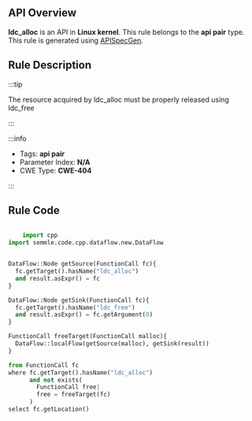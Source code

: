 ---
---


## API Overview
**ldc_alloc** is an API in **Linux kernel**. This rule belongs to the **api pair** type. This rule is generated using [APISpecGen](../../tools/APISpecGen).
## Rule Description

:::tip

The resource acquired by ldc_alloc must be properly released using ldc_free

:::

:::info

- Tags: **api pair**
- Parameter Index: **N/A**
- CWE Type: **CWE-404**

:::

## Rule Code
```python

    import cpp
import semmle.code.cpp.dataflow.new.DataFlow


DataFlow::Node getSource(FunctionCall fc){
  fc.getTarget().hasName("ldc_alloc")
  and result.asExpr() = fc
}

DataFlow::Node getSink(FunctionCall fc){
  fc.getTarget().hasName("ldc_free")
  and result.asExpr() = fc.getArgument(0)
}

FunctionCall freeTarget(FunctionCall malloc){
  DataFlow::localFlow(getSource(malloc), getSink(result))
}

from FunctionCall fc
where fc.getTarget().hasName("ldc_alloc")
      and not exists(
        FunctionCall free| 
        free = freeTarget(fc)
      )
select fc.getLocation()

    
```